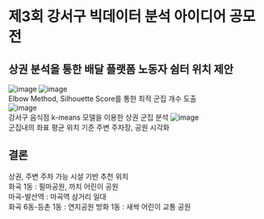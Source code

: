 # 제3회 강서구 빅데이터 분석 아이디어 공모전
## 상권 분석을 통한 배달 플랫폼 노동자 쉼터 위치 제안  
![image](https://github.com/Kimwonjoon/Rider_shelter_location_recommendation/assets/96778880/2b44a0bd-f156-4b6c-b8f8-86701a6f3ea6) ![image](https://github.com/Kimwonjoon/Rider_shelter_location_recommendation/assets/96778880/c67e8152-12e6-4a23-bf49-d9c172eb7795)  
Elbow Method, Silhouette Score를 통한 최적 군집 개수 도출  
![image](https://github.com/Kimwonjoon/Rider_shelter_location_recommendation/assets/96778880/247a52cf-fe17-43c4-901b-6614d01181f5)  
강서구 음식점 k-means 모델을 이용한 상권 군집 분석
![image](https://github.com/Kimwonjoon/Rider_shelter_location_recommendation/assets/96778880/639044d3-0c31-4ab4-ac14-c8f1142dd785)  
군집내의 좌표 평균 위치 기준 주변 주차장, 공원 시각화  
## 결론
상권, 주변 주차 가능 시설 기반 추천 위치  
화곡 1동 : 필마공원, 까치 어린이 공원  
마곡-발산역 : 마곡역 삼거리 일대  
화곡 6동-등촌 1동 : 연지공원
방화 1동 : 새싹 어린이 교통 공원
